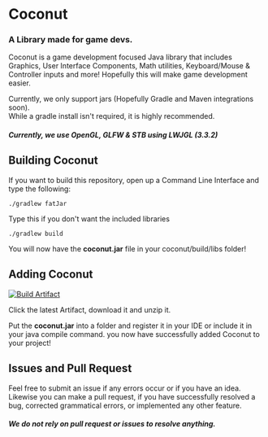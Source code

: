 # Coconut

### A Library made for game devs.

Coconut is a game development focused Java library that includes Graphics, User Interface Components, Math utilities, Keyboard/Mouse & Controller inputs and more!
Hopefully this will make game development easier.

Currently, we only support jars (Hopefully Gradle and Maven integrations soon).<br>
While a gradle install isn't required, it is highly recommended.

##### **Currently, we use OpenGL, GLFW & STB using LWJGL (3.3.2)**

## Building Coconut

If you want to build this repository, open up a Command Line Interface and type the following:

```./gradlew fatJar```

Type this if you don't want the included libraries

```./gradlew build```

You will now have the **coconut.jar** file in your coconut/build/libs folder!

## Adding Coconut

[![Build Artifact](https://github.com/compvisia/coconut/actions/workflows/artifact.yml/badge.svg)](https://github.com/compvisia/coconut/actions/workflows/artifact.yml)

Click the latest Artifact, download it and unzip it.

Put the **coconut.jar** into a folder and register it in your IDE or include it in your java compile command.
you now have successfully added Coconut to your project!

## Issues and Pull Request

Feel free to submit an issue if any errors occur or if you have an idea.<br>
Likewise you can make a pull request, if you have successfully resolved a bug, corrected grammatical errors, or implemented any other feature.

##### We do not rely on pull request or issues to resolve anything.